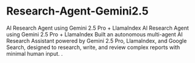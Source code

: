 # Research-Agent-Gemini2.5
 AI Research Agent using Gemini 2.5 Pro + LlamaIndex AI Research Agent using Gemini 2.5 Pro + LlamaIndex Built an autonomous multi-agent AI Research Assistant powered by Gemini 2.5 Pro, LlamaIndex, and Google Search, designed to research, write, and review complex reports with minimal human input. .
